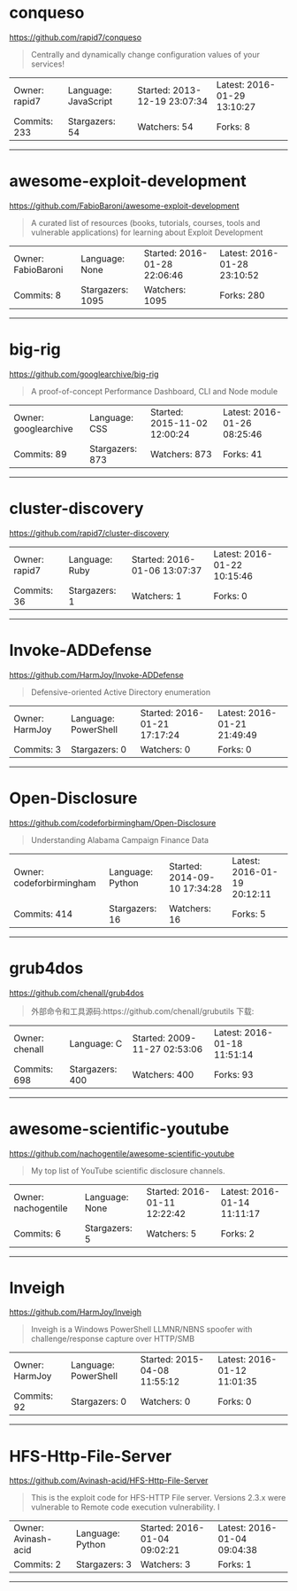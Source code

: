 # conqueso

https://github.com/rapid7/conqueso
<blockquote>
Centrally and dynamically change configuration values of your services!
</blockquote>

<table>
<tr><td>Owner: rapid7</td>
    <td>Language: JavaScript</td>
    <td>Started: 2013-12-19 23:07:34</td>
    <td>Latest: 2016-01-29 13:10:27</td></tr>
<tr><td>Commits: 233</td>
    <td>Stargazers: 54</td>
    <td>Watchers: 54</td>
    <td>Forks: 8</td></tr>
</table>

---

# awesome-exploit-development

https://github.com/FabioBaroni/awesome-exploit-development
<blockquote>
A curated list of resources (books, tutorials, courses, tools and vulnerable applications) for learning about Exploit Development
</blockquote>

<table>
<tr><td>Owner: FabioBaroni</td>
    <td>Language: None</td>
    <td>Started: 2016-01-28 22:06:46</td>
    <td>Latest: 2016-01-28 23:10:52</td></tr>
<tr><td>Commits: 8</td>
    <td>Stargazers: 1095</td>
    <td>Watchers: 1095</td>
    <td>Forks: 280</td></tr>
</table>

---

# big-rig

https://github.com/googlearchive/big-rig
<blockquote>
A proof-of-concept Performance Dashboard, CLI and Node module
</blockquote>

<table>
<tr><td>Owner: googlearchive</td>
    <td>Language: CSS</td>
    <td>Started: 2015-11-02 12:00:24</td>
    <td>Latest: 2016-01-26 08:25:46</td></tr>
<tr><td>Commits: 89</td>
    <td>Stargazers: 873</td>
    <td>Watchers: 873</td>
    <td>Forks: 41</td></tr>
</table>

---

# cluster-discovery

https://github.com/rapid7/cluster-discovery
<blockquote>
<no description>
</blockquote>

<table>
<tr><td>Owner: rapid7</td>
    <td>Language: Ruby</td>
    <td>Started: 2016-01-06 13:07:37</td>
    <td>Latest: 2016-01-22 10:15:46</td></tr>
<tr><td>Commits: 36</td>
    <td>Stargazers: 1</td>
    <td>Watchers: 1</td>
    <td>Forks: 0</td></tr>
</table>

---

# Invoke-ADDefense

https://github.com/HarmJoy/Invoke-ADDefense
<blockquote>
Defensive-oriented Active Directory enumeration
</blockquote>

<table>
<tr><td>Owner: HarmJoy</td>
    <td>Language: PowerShell</td>
    <td>Started: 2016-01-21 17:17:24</td>
    <td>Latest: 2016-01-21 21:49:49</td></tr>
<tr><td>Commits: 3</td>
    <td>Stargazers: 0</td>
    <td>Watchers: 0</td>
    <td>Forks: 0</td></tr>
</table>

---

# Open-Disclosure

https://github.com/codeforbirmingham/Open-Disclosure
<blockquote>
Understanding Alabama Campaign Finance Data
</blockquote>

<table>
<tr><td>Owner: codeforbirmingham</td>
    <td>Language: Python</td>
    <td>Started: 2014-09-10 17:34:28</td>
    <td>Latest: 2016-01-19 20:12:11</td></tr>
<tr><td>Commits: 414</td>
    <td>Stargazers: 16</td>
    <td>Watchers: 16</td>
    <td>Forks: 5</td></tr>
</table>

---

# grub4dos

https://github.com/chenall/grub4dos
<blockquote>
外部命令和工具源码:https://github.com/chenall/grubutils 下载:
</blockquote>

<table>
<tr><td>Owner: chenall</td>
    <td>Language: C</td>
    <td>Started: 2009-11-27 02:53:06</td>
    <td>Latest: 2016-01-18 11:51:14</td></tr>
<tr><td>Commits: 698</td>
    <td>Stargazers: 400</td>
    <td>Watchers: 400</td>
    <td>Forks: 93</td></tr>
</table>

---

# awesome-scientific-youtube

https://github.com/nachogentile/awesome-scientific-youtube
<blockquote>
My top list of YouTube scientific disclosure channels.
</blockquote>

<table>
<tr><td>Owner: nachogentile</td>
    <td>Language: None</td>
    <td>Started: 2016-01-11 12:22:42</td>
    <td>Latest: 2016-01-14 11:11:17</td></tr>
<tr><td>Commits: 6</td>
    <td>Stargazers: 5</td>
    <td>Watchers: 5</td>
    <td>Forks: 2</td></tr>
</table>

---

# Inveigh

https://github.com/HarmJoy/Inveigh
<blockquote>
Inveigh is a Windows PowerShell LLMNR/NBNS spoofer with challenge/response capture over HTTP/SMB
</blockquote>

<table>
<tr><td>Owner: HarmJoy</td>
    <td>Language: PowerShell</td>
    <td>Started: 2015-04-08 11:55:12</td>
    <td>Latest: 2016-01-12 11:01:35</td></tr>
<tr><td>Commits: 92</td>
    <td>Stargazers: 0</td>
    <td>Watchers: 0</td>
    <td>Forks: 0</td></tr>
</table>

---

# HFS-Http-File-Server

https://github.com/Avinash-acid/HFS-Http-File-Server
<blockquote>
This is the exploit code for HFS-HTTP File server. Versions 2.3.x were vulnerable to Remote code execution vulnerability. I
</blockquote>

<table>
<tr><td>Owner: Avinash-acid</td>
    <td>Language: Python</td>
    <td>Started: 2016-01-04 09:02:21</td>
    <td>Latest: 2016-01-04 09:04:38</td></tr>
<tr><td>Commits: 2</td>
    <td>Stargazers: 3</td>
    <td>Watchers: 3</td>
    <td>Forks: 1</td></tr>
</table>

---

